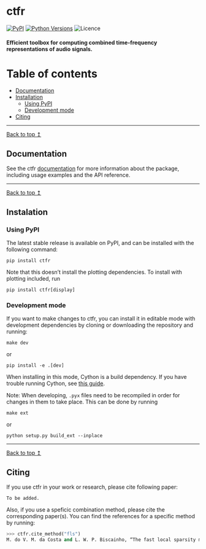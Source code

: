 # ctfr

[![PyPI](https://img.shields.io/pypi/v/ctfr.svg)](https://pypi.python.org/pypi/ctfr) [![Python Versions](https://img.shields.io/pypi/pyversions/ctfr.svg)](https://pypi.python.org/pypi/ctfr) ![Licence](https://img.shields.io/github/license/b-boechat/ctfr) 

#### Efficient toolbox for computing combined time-frequency representations of audio signals.

# Table of contents
- [Documentation](#documentation)
- [Installation](#instalation)
    - [Using PyPI](#using-pypi)
    - [Development mode](#development-mode)
- [Citing](#citing)

---

[Back to top ↥](#ctfr)
## Documentation

See the ctfr [documentation](https://ctfr.readthedocs.io/en/latest/) for more information about the package, including usage examples and the API reference.

---

[Back to top ↥](#ctfr)
## Instalation

### Using PyPI

The latest stable release is available on PyPI, and can be installed with the following command:

```shell
pip install ctfr
```

Note that this doesn’t install the plotting dependencies. To install with plotting included, run

```shell
pip install ctfr[display]
```

### Development mode

If you want to make changes to ctfr, you can install it in editable mode with development dependencies by cloning or downloading the repository and running:

```shell
make dev
```

or

```shell
pip install -e .[dev]
```

When installing in this mode, Cython is a build dependency. If you have trouble running Cython, see [this guide](https://docs.cython.org/en/stable/src/quickstart/install.html).

Note: When developing, `.pyx` files need to be recompiled in order for changes in them to take place. This can be done by running 

```shell
make ext
```

or

```shell
python setup.py build_ext --inplace
```

---

[Back to top ↥](#ctfr)
## Citing

If you use ctfr in your work or research, please cite following paper:

```
To be added.
```

Also, if you use a speficic combination method, please cite the corresponding paper(s). You can find the references for a specific method by running:

```python
>>> ctfr.cite_method("fls")
M. do V. M. da Costa and L. W. P. Biscainho, “The fast local sparsity method: A low-cost combination of time-frequency representations based on the hoyer sparsity,” Journal of the Audio Engineering Society, vol. 70, no. 9, pp. 698–707, Sep. 2022.
```